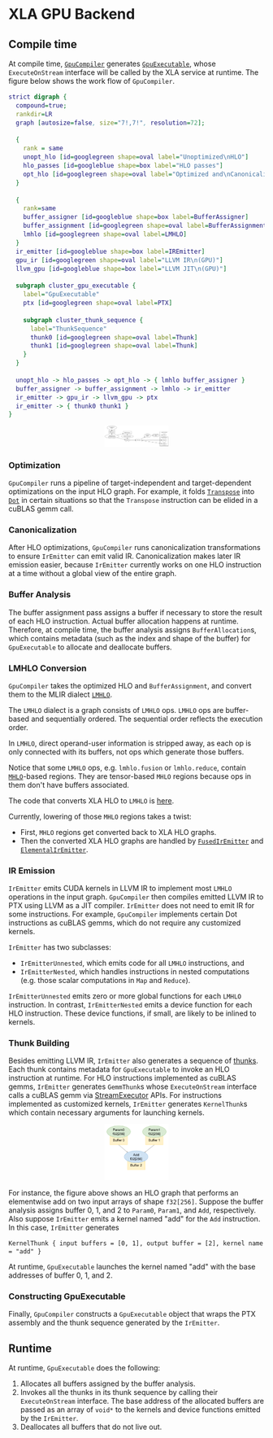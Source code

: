 # XLA GPU Backend

<!--* freshness: { owner: "cheshire" reviewed: "2022-08-04" } *-->

## Compile time

At compile time,
[`GpuCompiler`](https://github.com/tensorflow/tensorflow/blob/master/tensorflow/compiler/xla/service/gpu/gpu_compiler.h)
generates
[`GpuExecutable`](https://github.com/tensorflow/tensorflow/blob/master/tensorflow/compiler/xla/service/gpu/gpu_executable.h),
whose `ExecuteOnStream` interface will be called by the XLA service at runtime.
The figure below shows the work flow of `GpuCompiler`.

```dot
strict digraph {
  compound=true;
  rankdir=LR
  graph [autosize=false, size="7!,7!", resolution=72];

  {
    rank = same
    unopt_hlo [id=googlegreen shape=oval label="Unoptimized\nHLO"]
    hlo_passes [id=googleblue shape=box label="HLO passes"]
    opt_hlo [id=googlegreen shape=oval label="Optimized and\nCanonicalized HLO"]
  }

  {
    rank=same
    buffer_assigner [id=googleblue shape=box label=BufferAssigner]
    buffer_assignment [id=googlegreen shape=oval label=BufferAssignment]
    lmhlo [id=googlegreen shape=oval label=LMHLO]
  }
  ir_emitter [id=googleblue shape=box label=IREmitter]
  gpu_ir [id=googlegreen shape=oval label="LLVM IR\n(GPU)"]
  llvm_gpu [id=googleblue shape=box label="LLVM JIT\n(GPU)"]

  subgraph cluster_gpu_executable {
    label="GpuExecutable"
    ptx [id=googlegreen shape=oval label=PTX]

    subgraph cluster_thunk_sequence {
      label="ThunkSequence"
      thunk0 [id=googlegreen shape=oval label=Thunk]
      thunk1 [id=googlegreen shape=oval label=Thunk]
    }
  }

  unopt_hlo -> hlo_passes -> opt_hlo -> { lmhlo buffer_assigner }
  buffer_assigner -> buffer_assignment -> lmhlo -> ir_emitter
  ir_emitter -> gpu_ir -> llvm_gpu -> ptx
  ir_emitter -> { thunk0 thunk1 }
}
```

<center><img style="width:25%" src="./images/gpu_backend_chart.svg"></img></center>

### Optimization

`GpuCompiler` runs a pipeline of target-independent and target-dependent
optimizations on the input HLO graph. For example, it folds
[`Transpose`](https://www.tensorflow.org/xla/operation_semantics#transpose) into
[`Dot`](https://www.tensorflow.org/xla/operation_semantics#dot) in certain
situations so that the `Transpose` instruction can be elided in a cuBLAS gemm
call.

### Canonicalization

After HLO optimizations, `GpuCompiler` runs canonicalization transformations to
ensure `IrEmitter` can emit valid IR. Canonicalization makes later IR emission
easier, because `IrEmitter` currently works on one HLO instruction at a time
without a global view of the entire graph.

### Buffer Analysis

The buffer assignment pass assigns a buffer if necessary to store the result of
each HLO instruction. Actual buffer allocation happens at runtime. Therefore, at
compile time, the buffer analysis assigns `BufferAllocation`s, which contains
metadata (such as the index and shape of the buffer) for `GpuExecutable` to
allocate and deallocate buffers.

### LMHLO Conversion

`GpuCompiler` takes the optimized HLO and `BufferAssignment`, and convert them
to the MLIR dialect
[`LMHLO`](https://github.com/tensorflow/tensorflow/blob/master/tensorflow/compiler/xla/mlir_hlo/include/mlir-hlo/Dialect/lhlo/IR/lhlo_ops.td).

The `LMHLO` dialect is a graph consists of `LMHLO` ops. `LMHLO` ops are
buffer-based and sequentially ordered. The sequential order reflects the
execution order.

In `LMHLO`, direct operand-user information is stripped away, as each op is only
connected with its buffers, not ops which generate those buffers.

Notice that some `LMHLO` ops, e.g. `lmhlo.fusion` or `lmhlo.reduce`, contain
[`MHLO`](https://github.com/tensorflow/tensorflow/blob/master/tensorflow/compiler/xla/mlir_hlo/include/mlir-hlo/Dialect/mhlo/IR/hlo_ops.td)-based
regions. They are tensor-based `MHLO` regions because ops in them don't have
buffers associated.

The code that converts XLA HLO to `LMHLO` is
[here](https://github.com/tensorflow/tensorflow/blob/master/tensorflow/compiler/mlir/xla/transforms/mhlo_to_lhlo_with_xla.h).

Currently, lowering of those `MHLO` regions takes a twist:

*   First, `MHLO` regions get converted back to XLA HLO graphs.
*   Then the converted XLA HLO graphs are handled by
    [`FusedIrEmitter`](https://github.com/tensorflow/tensorflow/blob/master/tensorflow/compiler/xla/service/llvm_ir/fused_ir_emitter.h)
    and
    [`ElementalIrEmitter`](https://github.com/tensorflow/tensorflow/blob/master/tensorflow/compiler/xla/service/elemental_ir_emitter.h).

### IR Emission

`IrEmitter` emits CUDA kernels in LLVM IR to implement most `LMHLO` operations
in the input graph. `GpuCompiler` then compiles emitted LLVM IR to PTX using
LLVM as a JIT compiler. `IrEmitter` does not need to emit IR for some
instructions. For example, `GpuCompiler` implements certain Dot instructions as
cuBLAS gemms, which do not require any customized kernels.

`IrEmitter` has two subclasses:

*   `IrEmitterUnnested`, which emits code for all `LMHLO` instructions, and
*   `IrEmitterNested`, which handles instructions in nested computations (e.g.
    those scalar computations in `Map` and `Reduce`).

`IrEmitterUnnested` emits zero or more global functions for each `LMHLO`
instruction. In contrast, `IrEmitterNested` emits a device function for each HLO
instruction. These device functions, if small, are likely to be inlined to
kernels.

### Thunk Building

Besides emitting LLVM IR, `IrEmitter` also generates a sequence of
[thunks](https://github.com/tensorflow/tensorflow/blob/master/tensorflow/compiler/xla/service/gpu/thunk.h).
Each thunk contains metadata for `GpuExecutable` to invoke an HLO instruction at
runtime. For HLO instructions implemented as cuBLAS gemms, `IrEmitter` generates
`GemmThunk`s whose `ExecuteOnStream` interface calls a cuBLAS gemm via
[StreamExecutor](https://github.com/tensorflow/tensorflow/tree/master/tensorflow/stream_executor)
APIs. For instructions implemented as customized kernels, `IrEmitter` generates
`KernelThunk`s which contain necessary arguments for launching kernels.

<center><img style="width:25%" src="./images/kernel_thunk.svg"></img></center>

For instance, the figure above shows an HLO graph that performs an elementwise
add on two input arrays of shape `f32[256]`. Suppose the buffer analysis assigns
buffer 0, 1, and 2 to `Param0`, `Param1`, and `Add`, respectively. Also suppose
`IrEmitter` emits a kernel named "add" for the `Add` instruction. In this case,
`IrEmitter` generates

```
KernelThunk { input buffers = [0, 1], output buffer = [2], kernel name = "add" }
```

At runtime, `GpuExecutable` launches the kernel named "add" with the base
addresses of buffer 0, 1, and 2.

### Constructing GpuExecutable

Finally, `GpuCompiler` constructs a `GpuExecutable` object that wraps the PTX
assembly and the thunk sequence generated by the `IrEmitter`.

## Runtime

At runtime, `GpuExecutable` does the following:

1.  Allocates all buffers assigned by the buffer analysis.
2.  Invokes all the thunks in its thunk sequence by calling their
    `ExecuteOnStream` interface. The base address of the allocated buffers are
    passed as an array of `void*` to the kernels and device functions emitted by
    the `IrEmitter`.
3.  Deallocates all buffers that do not live out.
